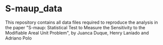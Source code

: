 # S-maup_data
This repository contains all data files required to reproduce the analysis in the paper "S-maup: Statistical Test to Measure the Sensitivity to the Modifiable Areal Unit Problem", by Juanca Duque, Henry Laniado and Adriano Polo
